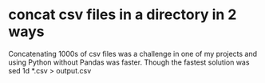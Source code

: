 # concat csv files in a directory in 2 ways
Concatenating 1000s of csv files was a challenge in one of my projects and using Python without Pandas was faster. 
Though the fastest solution was sed 1d *.csv > output.csv

